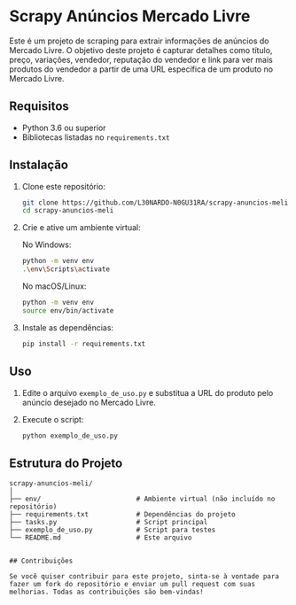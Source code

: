 # Scrapy Anúncios Mercado Livre

Este é um projeto de scraping para extrair informações de anúncios do Mercado Livre. O objetivo deste projeto é capturar detalhes como título, preço, variações, vendedor, reputação do vendedor e link para ver mais produtos do vendedor a partir de uma URL específica de um produto no Mercado Livre.

## Requisitos

- Python 3.6 ou superior
- Bibliotecas listadas no `requirements.txt`

## Instalação

1. Clone este repositório:

    ```bash
    git clone https://github.com/L30NARDO-N0GU31RA/scrapy-anuncios-meli.git
    cd scrapy-anuncios-meli
    ```

2. Crie e ative um ambiente virtual:

    No Windows:
    ```bash
    python -m venv env
    .\env\Scripts\activate
    ```

    No macOS/Linux:
    ```bash
    python -m venv env
    source env/bin/activate
    ```

3. Instale as dependências:

    ```bash
    pip install -r requirements.txt
    ```

## Uso

1. Edite o arquivo `exemplo_de_uso.py` e substitua a URL do produto pelo anúncio desejado no Mercado Livre.
2. Execute o script:

    ```bash
    python exemplo_de_uso.py
    ```

## Estrutura do Projeto

```plaintext
scrapy-anuncios-meli/
│
├── env/                        # Ambiente virtual (não incluído no repositório)
├── requirements.txt            # Dependências do projeto
├── tasks.py                    # Script principal
├── exemplo_de_uso.py           # Script para testes
└── README.md                   # Este arquivo


## Contribuições

Se você quiser contribuir para este projeto, sinta-se à vontade para fazer um fork do repositório e enviar um pull request com suas melhorias. Todas as contribuições são bem-vindas!
